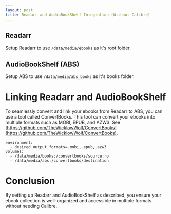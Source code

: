 ```yaml
---
layout: post
title: Readarr and AudioBookShelf Integration (Without Calibre)
---
```



## Readarr 

Setup Readarr to use `/data/media/ebooks` as it's root folder.


## AudioBookShelf (ABS)

Setup ABS to use `/data/media/abs_books` as it's books folder.


# Linking Readarr and AudioBookShelf
To seamlessly convert and link your ebooks from Readarr to ABS, you can use a tool called ConvertBooks. This tool can convert your ebooks into multiple formats such as MOBI, EPUB, and AZW3.
See [https://github.com/TheWicklowWolf/ConvertBooks](https://github.com/TheWicklowWolf/ConvertBooks).

    environment:
      - desired_output_formats=.mobi,.epub,.azw3
    volumes:      
      - /data/media/books:/convertbooks/source:ro
      - /data/media/abs:/convertbooks/destination


# Conclusion
By setting up Readarr and AudioBookShelf as described, you ensure your ebook collection is well-organized and accessible in multiple formats without needing Calibre.
